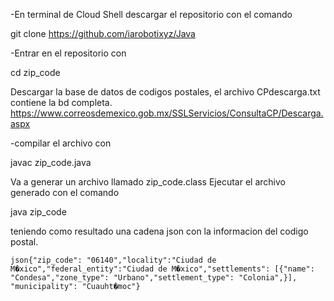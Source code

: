 -En terminal de Cloud Shell descargar el repositorio con el comando

git clone     https://github.com/iarobotixyz/Java

-Entrar en el repositorio con 

cd zip_code

Descargar la base de datos de codigos postales, el archivo CPdescarga.txt contiene la bd completa. 
https://www.correosdemexico.gob.mx/SSLServicios/ConsultaCP/Descarga.aspx

-compilar el archivo con 

javac zip_code.java

Va a generar un archivo llamado zip_code.class 
Ejecutar el archivo generado con el comando

java zip_code

teniendo como resultado una cadena json con la informacion del codigo postal.

```json{"zip_code": "06140","locality":"Ciudad de M�xico","federal_entity":"Ciudad de M�xico","settlements": [{"name": "Condesa","zone_type": "Urbano","settlement_type": "Colonia",}], "municipality": "Cuauht�moc"}```
